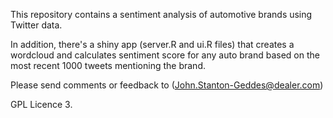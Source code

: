 This repository contains a sentiment analysis of automotive brands using Twitter data. 

In addition, there's a shiny app (server.R and ui.R files) that creates a wordcloud and 
calculates sentiment score for any auto brand based on the most recent 1000 tweets mentioning
the brand.

Please send comments or feedback to (John.Stanton-Geddes@dealer.com)

GPL Licence 3.
